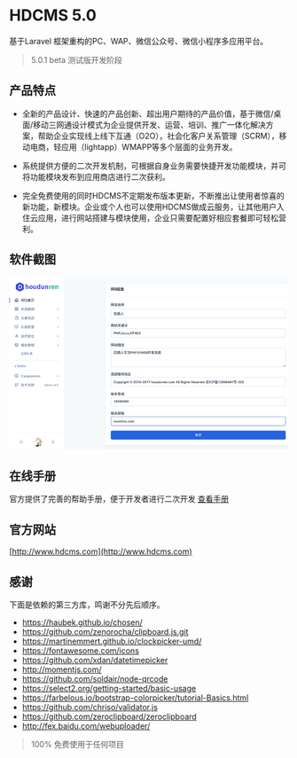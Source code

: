 # HDCMS 5.0
基于Laravel 框架重构的PC、WAP、微信公众号、微信小程序多应用平台。
> 5.0.1 beta 测试版开发阶段
## 产品特点

* 全新的产品设计、快速的产品创新、超出用户期待的产品价值，基于微信/桌面/移动三网通设计模式为企业提供开发、运营、培训、推广一体化解决方案，帮助企业实现线上线下互通（O2O），社会化客户关系管理（SCRM），移动电商，轻应用（lightapp）WMAPP等多个层面的业务开发。

* 系统提供方便的二次开发机制，可根据自身业务需要快捷开发功能模块，并可将功能模块发布到应用商店进行二次获利。

* 完全免费使用的同时HDCMS不定期发布版本更新，不断推出让使用者惊喜的新功能，新模块。企业或个人也可以使用HDCMS做成云服务，让其他用户入住云应用，进行网站搭建与模块使用，企业只需要配置好相应套餐即可轻松营利。

## 软件截图

![image-20180912025329788](assets/image-20180912025329788.png)

## 在线手册

官方提供了完善的帮助手册，便于开发者进行二次开发 
[查看手册](http://doc.hdcms.com/) 

## 官方网站
[http://www.hdcms.com](http://www.hdcms.com)

## 感谢

下面是依赖的第三方库，鸣谢不分先后顺序。
* https://haubek.github.io/chosen/
* https://github.com/zenorocha/clipboard.js.git
* https://martinemmert.github.io/clockpicker-umd/
* https://fontawesome.com/icons
* https://github.com/xdan/datetimepicker
* http://momentjs.com/
* https://github.com/soldair/node-qrcode
* https://select2.org/getting-started/basic-usage
* https://farbelous.io/bootstrap-colorpicker/tutorial-Basics.html
* https://github.com/chriso/validator.js
* https://github.com/zeroclipboard/zeroclipboard
* http://fex.baidu.com/webuploader/

> 100% 免费使用于任何项目
